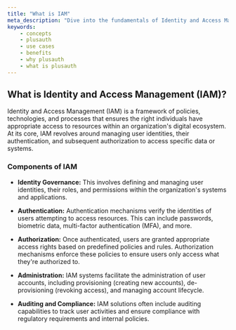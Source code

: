 ```yaml
---
title: "What is IAM"
meta_description: "Dive into the fundamentals of Identity and Access Management (IAM) to grasp its significance in modern security frameworks and how it facilitates secure access control to digital resources."
keywords:
    - concepts
    - plusauth
    - use cases
    - benefits
    - why plusauth
    - what is plusauth
---
```



## What is Identity and Access Management (IAM)?
Identity and Access Management (IAM) is a framework of policies, technologies, and processes that ensures the right individuals
have appropriate access to resources within an organization's digital ecosystem. At its core, IAM revolves around managing user
identities, their authentication, and subsequent authorization to access specific data or systems.

### Components of IAM
- **Identity Governance:** This involves defining and managing user identities, their roles, and permissions within the organization's systems and applications.

- **Authentication:** Authentication mechanisms verify the identities of users attempting to access resources. This can include passwords, biometric data, multi-factor authentication (MFA), and more.

- **Authorization:** Once authenticated, users are granted appropriate access rights based on predefined policies and rules. Authorization mechanisms enforce these policies to ensure users only access what they're authorized to.

- **Administration:** IAM systems facilitate the administration of user accounts, including provisioning (creating new accounts), de-provisioning (revoking access), and managing account lifecycle.

- **Auditing and Compliance:** IAM solutions often include auditing capabilities to track user activities and ensure compliance with regulatory requirements and internal policies.



